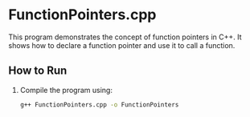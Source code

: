 # FunctionPointers.cpp

This program demonstrates the concept of function pointers in C++. It shows how to declare a function pointer and use it to call a function.

## How to Run

1. Compile the program using:
   ```bash
   g++ FunctionPointers.cpp -o FunctionPointers
```

